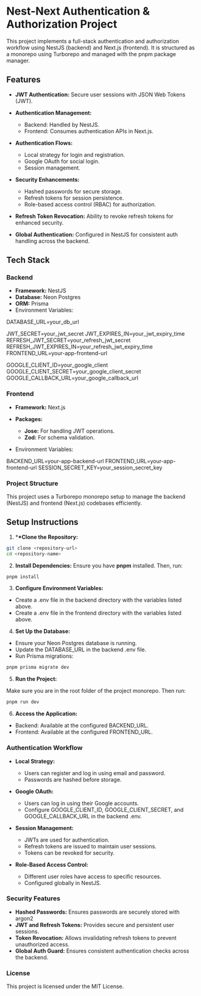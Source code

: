 # Nest-Next Authentication & Authorization Project

This project implements a full-stack authentication and authorization workflow using NestJS (backend) and Next.js (frontend). It is structured as a monorepo using Turborepo and managed with the pnpm package manager.

## Features

- **JWT Authentication:** Secure user sessions with JSON Web Tokens (JWT).

- **Authentication Management:**

  - Backend: Handled by NestJS.
  - Frontend: Consumes authentication APIs in Next.js.

- **Authentication Flows:**

  - Local strategy for login and registration.
  - Google OAuth for social login.
  - Session management.

- **Security Enhancements:**

  - Hashed passwords for secure storage.
  - Refresh tokens for session persistence.
  - Role-based access control (RBAC) for authorization.

- **Refresh Token Revocation:** Ability to revoke refresh tokens for enhanced security.
- **Global Authentication:** Configured in NestJS for consistent auth handling across the backend.

## Tech Stack

### Backend

- **Framework:** NestJS
- **Database:** Neon Postgres
- **ORM:** Prisma
- Environment Variables:

DATABASE_URL=your_db_url

JWT_SECRET=your_jwt_secret
JWT_EXPIRES_IN=your_jwt_expiry_time
REFRESH_JWT_SECRET=your_refresh_jwt_secret
REFRESH_JWT_EXPIRES_IN=your_refresh_jwt_expiry_time
FRONTEND_URL=your-app-frontend-url

GOOGLE_CLIENT_ID=your_google_client
GOOGLE_CLIENT_SECRET=your_google_client_secret
GOOGLE_CALLBACK_URL=your_google_callback_url

### Frontend

- **Framework:** Next.js
- **Packages:**

  - **Jose:** For handling JWT operations.
  - **Zod:** For schema validation.

- Environment Variables:

BACKEND_URL=your-app-backend-url
FRONTEND_URL=your-app-frontend-url
SESSION_SECRET_KEY=your_session_secret_key

### Project Structure

This project uses a Turborepo monorepo setup to manage the backend (NestJS) and frontend (Next.js) codebases efficiently.

## Setup Instructions

1. \***\*Clone the Repository:**

```bash
git clone <repository-url>
cd <repository-name>
```

2. **Install Dependencies:** Ensure you have **pnpm** installed. Then, run:

```bash
pnpm install
```

3. **Configure Environment Variables:**

- Create a .env file in the backend directory with the variables listed above.
- Create a .env file in the frontend directory with the variables listed above.

4. **Set Up the Database:**

- Ensure your Neon Postgres database is running.
- Update the DATABASE_URL in the backend .env file.
- Run Prisma migrations:

```bash
pnpm prisma migrate dev
```

5. **Run the Project:**

Make sure you are in the root folder of the project monorepo.
Then run:

```bash
pnpm run dev
```

6. **Access the Application:**

- Backend: Available at the configured BACKEND_URL.
- Frontend: Available at the configured FRONTEND_URL.

### Authentication Workflow

- **Local Strategy:**

  - Users can register and log in using email and password.
  - Passwords are hashed before storage.

- **Google OAuth:**

  - Users can log in using their Google accounts.
  - Configure GOOGLE_CLIENT_ID, GOOGLE_CLIENT_SECRET, and GOOGLE_CALLBACK_URL in the backend .env.

- **Session Management:**

  - JWTs are used for authentication.
  - Refresh tokens are issued to maintain user sessions.
  - Tokens can be revoked for security.

- **Role-Based Access Control:**
  - Different user roles have access to specific resources.
  - Configured globally in NestJS.

### Security Features

- **Hashed Passwords:** Ensures passwords are securely stored with argon2
- **JWT and Refresh Tokens:** Provides secure and persistent user sessions.
- **Token Revocation:** Allows invalidating refresh tokens to prevent unauthorized access.
- **Global Auth Guard:** Ensures consistent authentication checks across the backend.

### License

This project is licensed under the MIT License.
